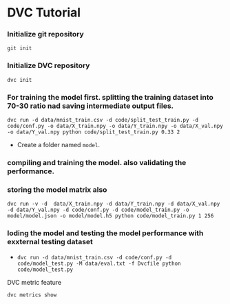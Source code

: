 # DVC Tutorial


### Initialize git repository
`git init`

### Initialize DVC repository
`dvc init`

### For training the model first. splitting the training dataset into 70-30 ratio nad saving intermediate output files.
`dvc run -d data/mnist_train.csv -d code/split_test_train.py -d code/conf.py -o data/X_train.npy -o data/Y_train.npy -o data/X_val.npy -o data/Y_val.npy python code/split_test_train.py 0.33 2`

- Create a folder named `model`.

### compiling and training the model. also validating the performance. 
### storing the model matrix also

`dvc run -v -d  data/X_train.npy -d data/Y_train.npy -d data/X_val.npy -d data/Y_val.npy -d code/conf.py -d code/model_train.py -o model/model.json -o model/model.h5 python code/model_train.py 1 256`

### loding the model and testing the model performance with exxternal testing dataset

- `dvc run -d data/mnist_train.csv -d code/conf.py -d code/model_test.py -M data/eval.txt -f Dvcfile python code/model_test.py`

DVC metric feature

`dvc metrics show`
